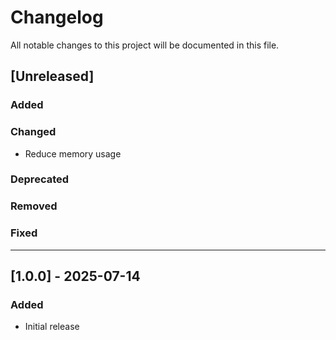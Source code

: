 # Changelog

All notable changes to this project will be documented in this file.

## [Unreleased]
### Added

### Changed
- Reduce memory usage

### Deprecated

### Removed

### Fixed

---

## [1.0.0] - 2025-07-14
### Added
- Initial release
